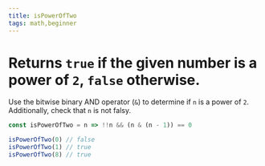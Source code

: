```yaml
---
title: isPowerOfTwo
tags: math,beginner
---
```


# Returns `true` if the given number is a power of `2`, `false` otherwise.

Use the bitwise binary AND operator (`&`) to determine if `n` is a power of `2`.
Additionally, check that `n` is not falsy.

```js
const isPowerOfTwo = n => !!n && (n & (n - 1)) == 0
```

```js
isPowerOfTwo(0) // false
isPowerOfTwo(1) // true
isPowerOfTwo(8) // true
```
